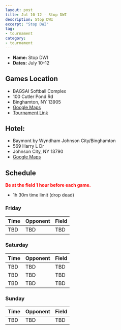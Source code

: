 ```yaml
---
layout: post
title: Jul 10-12 - Stop DWI
description: Stop DWI
excerpt: "Stop DWI"
tag:
- tournament
category:
- tournament
---
```

* **Name:** Stop DWI
* **Dates:** July 10-12

## Games Location
* BAGSAI Softball Complex
* 100 Cutler Pond Rd
* Binghamton, NY 13905
* [Google Maps](https://goo.gl/maps/Vh4kvs1ukZ4EzcjT6)
* [Tournament Link](https://www.tourneyengine.com/sitevisitor/tournament/2020stopdwitournamentofchampions1/home)

## Hotel:
* Baymont by Wyndham Johnson City/Binghamton
* 569 Harry L Dr
* Johnson City, NY 13790
* [Google Maps](https://goo.gl/maps/kEqJL1k4kNE1NcP87)
  
## Schedule
**<span style="color:red">Be at the field 1 hour before each game.</span>**
* 1h 30m time limit (drop dead)

### Friday

| Time     | Opponent       | Field |
|:---      |:---            |:---   |
| TBD      | TBD            |TBD    |

### Saturday

| Time     | Opponent       | Field |
|:---      |:---            |:---   |
| TBD      | TBD            |TBD    |
| TBD      | TBD            |TBD    |
| TBD      | TBD            |TBD    |

### Sunday

| Time | Opponent | Field |
|:---      |:---   |:---  |
| TBD      | TBD            |TBD    |
